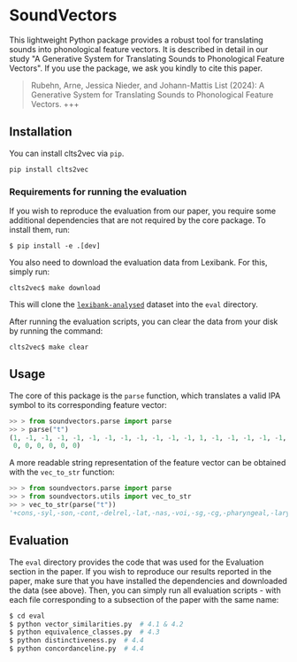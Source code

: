 # SoundVectors

This lightweight Python package provides a robust tool for translating sounds into phonological feature vectors. It is described in detail in our study "A Generative System for Translating Sounds to Phonological Feature Vectors". If you use the package, we ask you kindly to cite this paper.

> Rubehn, Arne, Jessica Nieder, and Johann-Mattis List (2024): A Generative System for Translating Sounds to Phonological Feature Vectors. +++

## Installation

You can install clts2vec via `pip`.

```
pip install clts2vec
```

### Requirements for running the evaluation

If you wish to reproduce the evaluation from our paper, you require some additional dependencies that are not required by the core package. To install them, run:

```
$ pip install -e .[dev]
```

You also need to download the evaluation data from Lexibank. For this, simply run:

```
clts2vec$ make download
```

This will clone the [`lexibank-analysed`](https://github.com/lexibank/lexibank-analysed) dataset into the `eval` directory.

After running the evaluation scripts, you can clear the data from your disk by running the command:

```
clts2vec$ make clear
```

## Usage

The core of this package is the `parse` function, which translates a valid IPA symbol to its corresponding feature vector:

```python
>> > from soundvectors.parse import parse
>> > parse("t")
(1, -1, -1, -1, -1, -1, -1, -1, -1, -1, -1, -1, 1, -1, -1, -1, -1, -1, 0, 0, -1, -1, -1, 1, -1, 0, 0, 0, 0, 0, 0, 0, 0,
 0, 0, 0, 0, 0, 0)
```

A more readable string representation of the feature vector can be obtained with the `vec_to_str` function:

```python
>> > from soundvectors.parse import parse
>> > from soundvectors.utils import vec_to_str
>> > vec_to_str(parse("t"))
'+cons,-syl,-son,-cont,-delrel,-lat,-nas,-voi,-sg,-cg,-pharyngeal,-laryngeal,+cor,-dorsal,-lab,-hi,-lo,-back,0_front,0_tense,-round,-velaric,-long,+ant,-distr,0_strid,0_hitone,0_hireg,0_loreg,0_rising,0_falling,0_contour,0_backshift,0_frontshift,0_opening,0_closing,0_centering,0_longdistance,0_secondrounded'
```

## Evaluation

The `eval` directory provides the code that was used for the Evaluation section in the paper. If you wish to reproduce our results reported in the paper, make sure that you have installed the dependencies and downloaded the data (see above). Then, you can simply run all evaluation scripts - with each file corresponding to a subsection of the paper with the same name:

```bash
$ cd eval
$ python vector_similarities.py  # 4.1 & 4.2
$ python equivalence_classes.py  # 4.3
$ python distinctiveness.py  # 4.4
$ python concordanceline.py  # 4.4
```
